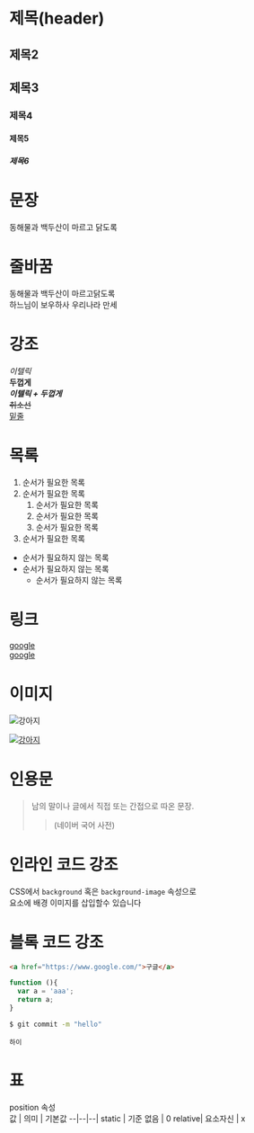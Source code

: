<!-- html h1~h6 -->
# 제목(header) 
## 제목2
## 제목3
### 제목4
#### 제목5
##### 제목6  

# 문장 

동해물과 백두산이 마르고 닭도록

# 줄바꿈

동해물과 백두산이 마르고닭도록  
하느님이 보우하사 우리나라 만세

# 강조

_이텔릭_  
**두껍게**  
**_이텔릭 + 두껍게_**  
~~취소선~~  
<u>밑줄</u>  

# 목록

1. 순서가 필요한 목록
1. 순서가 필요한 목록  
    1. 순서가 필요한 목록
    1. 순서가 필요한 목록
    1. 순서가 필요한 목록
1. 순서가 필요한 목록

- 순서가 필요하지 않는 목록
- 순서가 필요하지 않는 목록 
    - 순서가 필요하지 않는 목록 

# 링크

<a href="https://google.com" title="구글로이동">google</a>  
[google](https://google.com "구글로이동")


# 이미지

![강아지](https://t1.daumcdn.net/cfile/tistory/24283C3858F778CA2E)

[![강아지](https://t1.daumcdn.net/cfile/tistory/24283C3858F778CA2E)](https://www.naver.com)

# 인용문

>남의 말이나 글에서 직접 또는
간접으로 따온 문장.  
>>(네이버 국어 사전)

# 인라인 코드 강조

CSS에서 `background` 혹은 `background-image` 
속성으로  
요소에 배경 이미지를 삽입할수 있습니다

# 블록 코드 강조

```html
<a href="https://www.google.com/">구글</a>
```

```javascript
function (){
  var a = 'aaa';
  return a;
}
```

```zsh
$ git commit -m "hello"
```

```plaintext
하이
```

# 표 

position 속성  
값 | 의미 | 기본값
--|--|--|
static | 기준 없음 | 0
relative| 요소자신 | x
